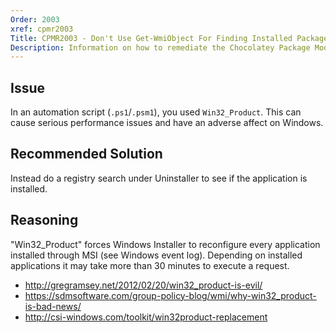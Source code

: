 ```yaml
---
Order: 2003
xref: cpmr2003
Title: CPMR2003 - Don't Use Get-WmiObject For Finding Installed Packages (script)
Description: Information on how to remediate the Chocolatey Package Moderation Rule 2003
---
```


## Issue

In an automation script (`.ps1`/`.psm1`), you used `Win32_Product`. This can cause serious performance issues and have an adverse affect on Windows.

## Recommended Solution

Instead do a registry search under Uninstaller to see if the application is installed.

## Reasoning

"Win32_Product" forces Windows Installer to reconfigure every application installed through MSI (see Windows event log). Depending on installed applications it may take more than 30 minutes to execute a request.

* http://gregramsey.net/2012/02/20/win32_product-is-evil/
* https://sdmsoftware.com/group-policy-blog/wmi/why-win32_product-is-bad-news/
* http://csi-windows.com/toolkit/win32product-replacement
